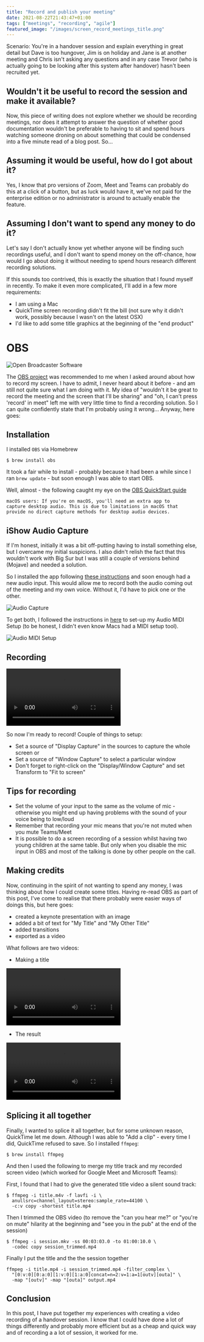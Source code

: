 ```yaml
---
title: "Record and publish your meeting"
date: 2021-08-22T21:43:47+01:00
tags: ["meetings", "recording", "agile"]
featured_image: "/images/screen_record_meetings_title.png"
---
```


Scenario: You're in a handover session and explain everything in great detail but Dave is too hungover,
Jim is on holiday and Jane is at another meeting and Chris isn't asking any questions and in any case
Trevor (who is actually going to be looking after this system after handover) hasn't 
been recruited yet.

## Wouldn't it be useful to record the session and make it available?  

Now, this piece of writing does not explore whether we should be recording meetings,
nor does it attempt to answer the question of whether good documentation wouldn't be preferable
to having to sit and spend hours watching someone droning on about something that could be condensed
into a five minute read of a blog post. So...

## Assuming it would be useful, how do I got about it?

Yes, I know that pro versions of Zoom, Meet and Teams can probably do this at a click of a button, 
but as luck would have it, we've not paid for the enterprise edition or no administrator is around
to actually enable the feature.

## Assuming I don't want to spend any money to do it?

Let's say I don't actually know yet whether anyone will be finding such recordings useful, and
I don't want to spend money on the off-chance, how would I go about doing it without needing to
spend hours research different recording solutions.

If this sounds too contrived, this is exactly the situation that I found myself in recently.  To make it even
more complicated, I'll add in a few more requirements:

- I am using a Mac
- QuickTime screen recording didn't fit the bill (not sure why it didn't work, possibly because I wasn't 
  on the latest OSX)
- I'd like to add some title graphics at the beginning of the "end product"

# OBS

![Open Broadcaster Software](/images/screen_record_meetings_obs.png)

The [OBS project](https://obsproject.com) was recommended to me when I asked around about how to
record my screen.  I have to admit, I never heard about it before - and am still not quite sure what I
am doing with it.  My idea of "wouldn't it be great to record the meeting and the screen that I'll be
sharing" and "oh, I can't press 'record' in meet" left me with very little time to find a recording
solution.  So I can quite confidently state that I'm probably using it wrong...  Anyway, here goes:

## Installation

I installed `OBS` via Homebrew

```shell
$ brew install obs
```

It took a fair while to install - probably because it had been a while since I ran `brew update` - but
soon enough I was able to start OBS.

Well, almost - the following caught my eye on the [OBS QuickStart guide](https://obsproject.com/wiki/OBS-Studio-Quickstart)

```
macOS users: If you're on macOS, you'll need an extra app to 
capture desktop audio. This is due to limitations in macOS that 
provide no direct capture methods for desktop audio devices.
```

## iShow Audio Capture

If I'm honest, initially it was a bit off-putting having to install something else, but I
overcame my initial suspicions. I also didn't relish the fact that this wouldn't work with Big Sur
but I was still a couple of versions behind (Mojave) and needed a solution.

So I installed the app following [these instructions](https://support.shinywhitebox.com/hc/en-us/articles/204161459-Installing-iShowU-Audio-Capture)
and soon enough had a new audio input.  This would allow me to record both the audio coming out of
the meeting and my own voice.  Without it, I'd have to pick one or the other.

![Audio Capture](/images/screen_record_meetings_audio_capture.png)

To get both, I followed the instructions in [here](https://obsproject.com/forum/resources/os-x-capture-audio-with-ishowu-audio-capture.505/)
to set-up my Audio MIDI Setup (to be honest, I didn't even know Macs had a MIDI setup tool).

![Audio MIDI Setup](/images/screen_record_meetings_audio_midi_setup.png)

## Recording

![Test Capture](/images/screen_record_meetings_test_capture.mp4)

So now I'm ready to record!  Couple of things to setup:

- Set a source of "Display Capture" in the sources to capture the whole screen or
- Set a source of "Window Capture" to select a particular window  
- Don't forget to right-click on the "Display/Window Capture" and set Transform to "Fit to screen"

## Tips for recording

- Set the volume of your input to the same as the volume of mic - otherwise you might end up
  having problems with the sound of your voice being to low/loud
- Remember that recording your mic means that you're not muted when you mute Teams/Meet
- It is possible to do a screen recording of a session whilst having two young children at the same
  table.  But only when you disable the mic input in OBS and most of the talking is done by
  other people on the call.

## Making credits

Now, continuing in the spirit of not wanting to spend any money, I was thinking about how I could create
some titles.  Having re-read OBS as part of this post, I've come to realise that there probably were
easier ways of doings this, but here goes:

- created a keynote presentation with an image
- added a bit of text for "My Title" and "My Other Title"
- added transitions
- exported as a video

What follows are two videos:

- Making a title

![Making a title](/images/screen_record_meetings_making_a_title.mp4)

- The result

![The result](/images/screen_record_meetings_title_result.mp4)

## Splicing it all together

Finally, I wanted to splice it all together, but for some unknown reason, QuickTime let me down.  Although
I was able to "Add a clip" - every time I did, QuickTime refused to save.  So I installed `ffmpeg`:

```shell
$ brew install ffmpeg
```

And then I used the following to merge my title track and my recorded screen video (which worked for 
Google Meet and Microsoft Teams):

First, I found that I had to give the generated title video a silent sound track:

```shell
$ ffmpeg -i title.m4v -f lavfi -i \
  anullsrc=channel_layout=stereo:sample_rate=44100 \
  -c:v copy -shortest title.mp4
```

Then I trimmed the OBS video (to remove the "can you hear me?" or "you're on mute" hilarity at the beginning and
"see you in the pub" at the end of the session)

```shell
$ ffmpeg -i session.mkv -ss 00:03:03.0 -to 01:00:10.0 \ 
  -codec copy session_trimmed.mp4
```

Finally I put the title and the the session together

```shell
ffmpeg -i title.mp4 -i session_trimmed.mp4 -filter_complex \
  "[0:v:0][0:a:0][1:v:0][1:a:0]concat=n=2:v=1:a=1[outv][outa]" \
  -map "[outv]" -map "[outa]" output.mp4
```

## Conclusion

In this post, I have put together my experiences with creating a video recording of a handover
session.  I know that I could have done a lot of things differently and probably more efficient
but as a cheap and quick way and of recording a a lot of session, it worked for me.